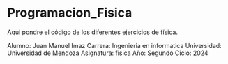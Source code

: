 # Programacion_Fisica
Aqui pondre el código de los diferentes ejercicios de física.

Alumno: Juan Manuel Imaz
Carrera: Ingenieria en informatica
Universidad: Universidad de Mendoza
Asignatura: fisica 
Año: Segundo
Ciclo: 2024
